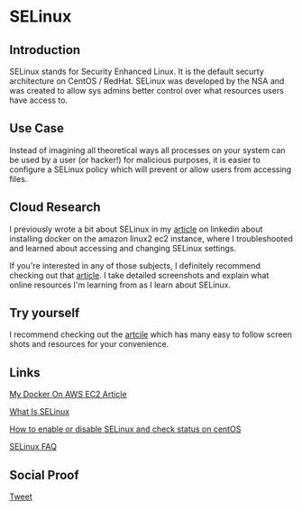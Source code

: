 # SELinux

## Introduction

SELinux stands for Security Enhanced Linux. It is the default securty architecture on CentOS / RedHat. SELinux was developed by the NSA and was created to allow sys admins better control over what resources users have access to. 

## Use Case

Instead of imagining all theoretical ways all processes on your system can be used by a user (or hacker!) for malicious purposes, it is easier to configure a SELinux policy which will prevent or allow users from accessing files. 

## Cloud Research

I previously wrote a bit about SELinux in my [article](https://www.linkedin.com/pulse/docker-aws-amazon-linux-2-instance-steven-aranibar/) on linkedin about installing docker on the amazon linux2 ec2 instance, where I troubleshooted and learned about accessing and changing SELinux settings.

If you're interested in any of those subjects, I definitely recommend checking out that [article](https://www.linkedin.com/pulse/docker-aws-amazon-linux-2-instance-steven-aranibar/). I take detailed screenshots and explain what online resources I'm learning from as I learn about SELinux.

## Try yourself

I recommend checking out the [artcile](https://www.linkedin.com/pulse/docker-aws-amazon-linux-2-instance-steven-aranibar/) which has many easy to follow screen shots and resources for your convenience.

## Links

[My Docker On AWS EC2 Article](https://www.linkedin.com/pulse/docker-aws-amazon-linux-2-instance-steven-aranibar/)

[What Is SELinux](https://www.redhat.com/en/topics/linux/what-is-selinux)

[How to enable or disable SELinux and check status on centOS](https://howto.lintel.in/enable-disable-selinux-centos/)

[SELinux FAQ](https://www.nsa.gov/What-We-Do/Research/SELinux/FAQs/#I1)



## Social Proof

[Tweet](https://twitter.com/lrnallday/status/1296618480687554561)
